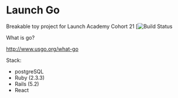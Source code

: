 Launch Go
================================================================================
Breakable toy project for Launch Academy Cohort 21
[![Build Status](https://codeship.com/projects/<5098d860-7af2-0136-d2cc-1e8efa2619d8>/status?branch=master)

What is go?

http://www.usgo.org/what-go

Stack:
* postgreSQL
* Ruby (2.3.3)
* Rails (5.2)
* React
